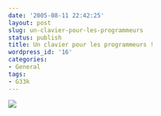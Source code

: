 ```yaml
---
date: '2005-08-11 22:42:25'
layout: post
slug: un-clavier-pour-les-programmeurs
status: publish
title: Un clavier pour les programmeurs !
wordpress_id: '16'
categories:
- General
tags:
- G33k
---
```


![](/images/conneries/xajshwif.jpg)
